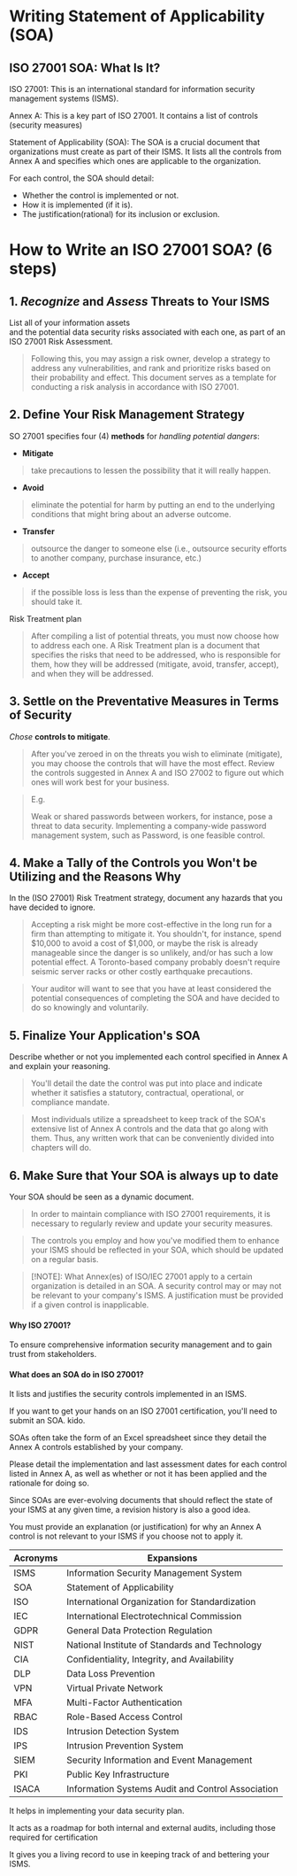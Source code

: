 # Writing Statement of Applicability (SOA)

## ISO 27001 SOA: What Is It?
ISO 27001: This is an international standard for information security management systems (ISMS).

Annex A: This is a key part of ISO 27001. It contains a list of controls (security measures)

Statement of Applicability (SOA): The SOA is a crucial document that organizations must create as part of their ISMS. It lists all the controls from Annex A and specifies which ones are applicable to the organization.

For each control, the SOA should detail:
- Whether the control is implemented or not.
- How it is implemented (if it is).
- The justification(rational) for its inclusion or exclusion.


# How to Write an ISO 27001 SOA?  (6 steps)
## 1. _Recognize_ and _Assess_ Threats to Your ISMS
List all of your information assets \
and the potential data security risks associated with each one, as part of an ISO 27001 Risk Assessment.

> Following this, you may assign a risk owner, develop a strategy to address any vulnerabilities, and rank and prioritize risks based on their probability and effect. This document serves as a template for conducting a risk analysis in accordance with ISO 27001.

## 2. Define Your Risk Management Strategy
SO 27001 specifies four (4) __methods__ for _handling potential dangers_:
- __Mitigate__
> take precautions to lessen the possibility that it will really happen.
- __Avoid__
> eliminate the potential for harm by putting an end to the underlying conditions that might bring about an adverse outcome.
- __Transfer__
> outsource the danger to someone else (i.e., outsource security efforts to another company, purchase insurance, etc.)
- __Accept__
> if the possible loss is less than the expense of preventing the risk, you should take it.

Risk Treatment plan
> After compiling a list of potential threats, you must now choose how to address each one. A Risk Treatment plan is a document that specifies the risks that need to be addressed, who is responsible for them, how they will be addressed (mitigate, avoid, transfer, accept), and when they will be addressed.

## 3. Settle on the Preventative Measures in Terms of Security
_Chose_ __controls to mitigate__.
> After you've zeroed in on the threats you wish to eliminate (mitigate), \
you may choose the controls that will have the most effect. Review the controls suggested in Annex A and ISO 27002 to figure out which ones will work best for your business.

> E.g.
>
> Weak or shared passwords between workers, for instance, pose a threat to data security. Implementing a company-wide password management system, such as Password, is one feasible control.

## 4. Make a Tally of the Controls you Won't be Utilizing and the Reasons Why
In the (ISO 27001) Risk Treatment strategy, document any hazards that you have decided to ignore.
> Accepting a risk might be more cost-effective in the long run for a firm than attempting to mitigate it. You shouldn't, for instance, spend $10,000 to avoid a cost of $1,000, or maybe the risk is already manageable since the danger is so unlikely, and/or has such a low potential effect. A Toronto-based company probably doesn't require seismic server racks or other costly earthquake precautions.

> Your auditor will want to see that you have at least considered the potential consequences of completing the SOA and have decided to do so knowingly and voluntarily.

## 5. Finalize Your Application's SOA

Describe whether or not you implemented each control specified in Annex A and explain your reasoning.
> You'll detail the date the control was put into place and indicate whether it satisfies a statutory, contractual, operational, or compliance mandate.

> Most individuals utilize a spreadsheet to keep track of the SOA's extensive list of Annex A controls and the data that go along with them. Thus, any written work that can be conveniently divided into chapters will do.

## 6. Make Sure that Your SOA is always up to date
Your SOA should be seen as a dynamic document.
> In order to maintain compliance with ISO 27001 requirements, it is necessary to regularly review and update your security measures.

> The controls you employ and how you've modified them to enhance your ISMS should be reflected in your SOA, which should be updated on a regular basis.

> [!NOTE]: 
> What Annex(es) of ISO/IEC 27001 apply to a certain organization is detailed in an SOA. A security control may or may not be relevant to your company's ISMS. A justification must be provided if a given control is inapplicable.

#### Why ISO 27001?
To ensure comprehensive information security management and to gain trust from stakeholders.
#### What does an SOA do in ISO 27001?
It lists and justifies the security controls implemented in an ISMS.

If you want to get your hands on an ISO 27001 certification, you'll need to submit an SOA. kido.

SOAs often take the form of an Excel spreadsheet since they detail the Annex A controls established by your company.

Please detail the implementation and last assessment dates for each control listed in Annex A, as well as whether or not it has been applied and the rationale for doing so.

Since SOAs are ever-evolving documents that should reflect the state of your ISMS at any given time, a revision history is also a good idea.

You must provide an explanation (or justification) for why an Annex A control is not relevant to your ISMS if you choose not to apply it.


| Acronyms | Expansions | 
|----------|-------------|
| ISMS     | Information Security Management System |
| SOA      | Statement of Applicability             |
| ISO      | International Organization for Standardization |
| IEC      | International Electrotechnical Commission |
| GDPR     | General Data Protection Regulation     |
| NIST     | National Institute of Standards and Technology |
| CIA      | Confidentiality, Integrity, and Availability |
| DLP      | Data Loss Prevention                   |
| VPN      | Virtual Private Network                |
| MFA      | Multi-Factor Authentication            |
| RBAC     | Role-Based Access Control              |
| IDS      | Intrusion Detection System             |
| IPS      | Intrusion Prevention System            |
| SIEM     | Security Information and Event Management |
| PKI      | Public Key Infrastructure              |
| ISACA    | Information Systems Audit and Control Association |


It helps in implementing your data security plan.

It acts as a roadmap for both internal and external audits, including those required for certification

It gives you a living record to use in keeping track of and bettering your ISMS.










